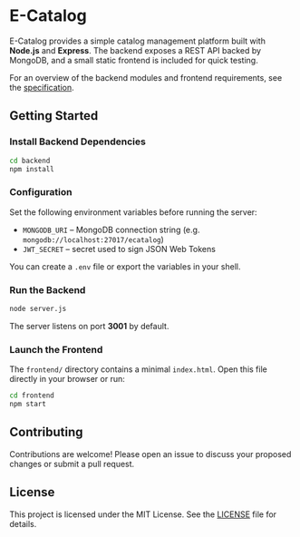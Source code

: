 # E-Catalog

E-Catalog provides a simple catalog management platform built with **Node.js** and **Express**. The backend exposes a REST API backed by MongoDB, and a small static frontend is included for quick testing.

For an overview of the backend modules and frontend requirements, see the [specification](docs/specification.md).

## Getting Started

### Install Backend Dependencies

```bash
cd backend
npm install
```

### Configuration

Set the following environment variables before running the server:

- `MONGODB_URI` – MongoDB connection string (e.g. `mongodb://localhost:27017/ecatalog`)
- `JWT_SECRET` – secret used to sign JSON Web Tokens

You can create a `.env` file or export the variables in your shell.

### Run the Backend

```bash
node server.js
```

The server listens on port **3001** by default.

### Launch the Frontend

The `frontend/` directory contains a minimal `index.html`. Open this file directly in your browser or run:

```bash
cd frontend
npm start
```

## Contributing

Contributions are welcome! Please open an issue to discuss your proposed changes or submit a pull request.

## License

This project is licensed under the MIT License. See the [LICENSE](LICENSE) file for details.
